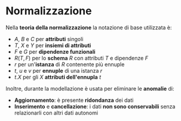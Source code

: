 # Normalizzazione

Nella **teoria della normalizzazione** la notazione di base utilizzata è:
- $A$, $B$ e $C$ per **attributi** singoli
- $T$, $X$ e $Y$ per **insiemi di attributi**
- $F$ e $G$ per **dipendenze funzionali**
- $R(T, F)$ per lo **schema** $R$ con attributi $T$ e dipendenze $F$
- $r$ per un'**istanza** di $R$ contenente più ennuple
- $t$, $u$ e $v$ per **ennuple** di una istanza $r$
- $t.X$ per gli $X$ **attributi dell'ennupla** $t$

Inoltre, durante la modellazione è usata per eliminare le **anomalie** di:
- **Aggiornamento**: è presente **ridondanza** dei dati
- **Inserimento** e **cancellazione**: i dati **non sono conservabili** senza relazionarli con altri dati autonomi
